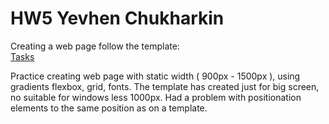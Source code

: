 # HW5 Yevhen Chukharkin



Creating a web page follow the template:   
    [Tasks]( https://www.figma.com/file/IcZnSlbqaGY6K9VmjnFvus/5-Lesson-(Copy)?type=design&node-id=6-4&mode=design&t=WTcKdagRLIQ1Ehen-0) 



Practice creating web page with static width ( 900px - 1500px ), using gradients flexbox, grid, fonts.
The template has created just for big screen, no suitable for windows less 1000px. Had a problem with positionation elements to the same position as on a template.

